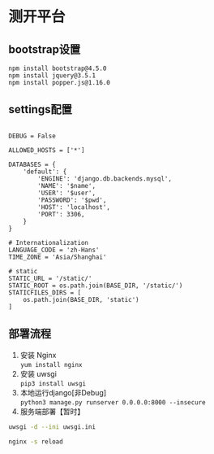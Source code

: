 # 测开平台

## bootstrap设置
```npm
npm install bootstrap@4.5.0
npm install jquery@3.5.1
npm install popper.js@1.16.0
```

## settings配置

```pythonregexp

DEBUG = False

ALLOWED_HOSTS = ['*']

DATABASES = {
    'default': {
        'ENGINE': 'django.db.backends.mysql',
        'NAME': '$name',
        'USER': '$user',
        'PASSWORD': '$pwd',
        'HOST': 'localhost',
        'PORT': 3306,
    }
}

# Internationalization
LANGUAGE_CODE = 'zh-Hans'
TIME_ZONE = 'Asia/Shanghai'

# static
STATIC_URL = '/static/'
STATIC_ROOT = os.path.join(BASE_DIR, '/static/')
STATICFILES_DIRS = [
    os.path.join(BASE_DIR, 'static')
]
```

## 部署流程
1. 安装 Nginx  
`yum install nginx`
2. 安装 uwsgi  
`pip3 install uwsgi`
3. 本地运行django[非Debug]  
`python3 manage.py runserver 0.0.0.0:8000 --insecure`
4. 服务端部署【暂时】
```bash
uwsgi -d --ini uwsgi.ini

nginx -s reload
```